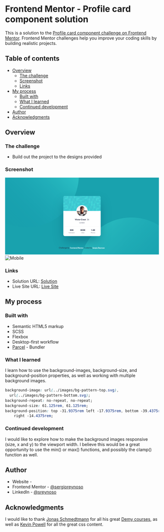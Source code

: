 # Frontend Mentor - Profile card component solution

This is a solution to the [Profile card component challenge on Frontend Mentor](https://www.frontendmentor.io/challenges/profile-card-component-cfArpWshJ). Frontend Mentor challenges help you improve your coding skills by building realistic projects.

## Table of contents

- [Overview](#overview)
  - [The challenge](#the-challenge)
  - [Screenshot](#screenshot)
  - [Links](#links)
- [My process](#my-process)
  - [Built with](#built-with)
  - [What I learned](#what-i-learned)
  - [Continued development](#continued-development)
- [Author](#author)
- [Acknowledgments](#acknowledgments)

## Overview

### The challenge

- Build out the project to the designs provided

### Screenshot

![Desktop](/images/screenshot_desktop.png)
![Mobile](/images/screenshot_mobile.png=375x667)

### Links

- Solution URL: [Solution](https://your-solution-url.com)
- Live Site URL: [Live Site](https://competent-fermi-e317c5.netlify.app/)

## My process

### Built with

- Semantic HTML5 markup
- SCSS
- Flexbox
- Desktop-first workflow
- [Parcel](https://parceljs.org/) - Bundler

### What I learned

I learn how to use the background-images, background-size, and background-position properties, as well as working with multiple background images.

```css
background-image: url(../images/bg-pattern-top.svg),
  url(../images/bg-pattern-bottom.svg);
background-repeat: no-repeat, no-repeat;
background-size: 61.125rem, 61.125rem;
background-position: top -31.9375rem left -17.9375rem, bottom -39.4375rem
    right -14.4375rem;
```

### Continued development

I would like to explore how to make the background images responsive (size, x and y) to the viewport width. I believe this would be a great opportunity to use the min() or max() functions, and possibly the clamp() function as well.

## Author

- Website - [](www.sergiorswork.com)
- Frontend Mentor - [@sergioreynoso](https://www.frontendmentor.io/profile/sergioreynoso)
- LinkedIn - [@sreynoso](https://www.linkedin.com/in/sreynoso/)

## Acknowledgments

I would like to thank [Jonas Schmedtmann](https://codingheroes.io) for all his great [Demy courses](https://www.udemy.com/user/jonasschmedtmann/), as well as [Kevin Powell](https://www.kevinpowell.co) for all the great css content.
